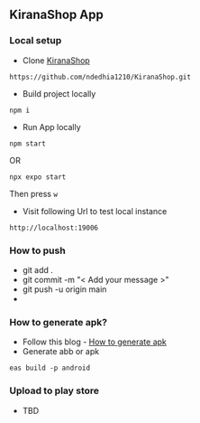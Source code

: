 ## KiranaShop App

### Local setup 
- Clone [KiranaShop](https://github.com/ndedhia1210/KiranaShop) 
```
https://github.com/ndedhia1210/KiranaShop.git
```

- Build project locally 
```
npm i
```

- Run App locally
```
npm start 
```
OR
```
npx expo start   
```
Then press `w`

- Visit following Url to test local instance
```
http://localhost:19006
```


### How to push
- git add .
- git commit -m "< Add your message >"
- git push -u origin main
- <Please contact owner for Token>


### How to generate apk?
- Follow this blog - [How to generate apk](https://dev.to/chinmaymhatre/how-to-generate-apk-using-react-native-expo-kae)
- Generate abb or apk
```
eas build -p android    
```

### Upload to play store
- TBD
